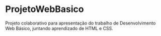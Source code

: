 # ProjetoWebBasico

 Projeto colaborativo para apresentação do trabalho de Desenvolvimento Web Básico, juntando aprendizado de HTML e CSS.
